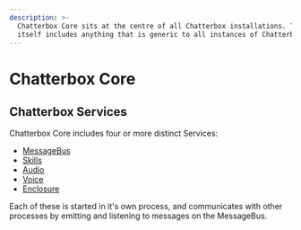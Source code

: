 ```yaml
---
description: >-
  Chatterbox Core sits at the centre of all Chatterbox installations. The code
  itself includes anything that is generic to all instances of Chatterbox.
---
```


# Chatterbox Core

## Chatterbox Services

Chatterbox Core includes four or more distinct Services:

* [MessageBus](message-bus.md)
* [Skills](https://github.com/ChatterboxAI/documentation/tree/4a8ffa3702e64c9411fb0ba4239a61d1cca506ab/docs/chatterbox-technologies/chatterbox-core/skills-service.md)
* [Audio](services/audio-service.md)
* [Voice](https://github.com/ChatterboxAI/documentation/tree/4a8ffa3702e64c9411fb0ba4239a61d1cca506ab/docs/chatterbox-technologies/chatterbox-core/voice-service.md)
* [Enclosure](https://github.com/ChatterboxAI/documentation/tree/4a8ffa3702e64c9411fb0ba4239a61d1cca506ab/docs/chatterbox-technologies/chatterbox-core/enclosures.md)

Each of these is started in it's own process, and communicates with other processes by emitting and listening to messages on the MessageBus.

